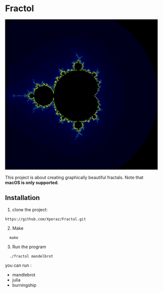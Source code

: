 # Fractol

![Fract'ol](/img/AlarmedThriftyDikkops-max-1mb.gif)

This project is about creating graphically beautiful fractals.
Note that **macOS is only supported**.

## Installation
1. clone the project:
  ``` 
  https://github.com/Xperaz/Fractol.git 
  ```
2. Make
  ``` 
    make 
  ```
3. Run the program
  ```
    ./fractol mandelbrot
  ```
you can run : 
- mandlebrot
- julia
- burningship
